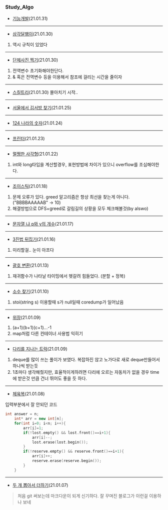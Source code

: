 ### Study_Algo
* [기능개발](https://programmers.co.kr/learn/courses/30/lessons/42586#)(21.01.31)
_________________
* [삼각달팽이](https://programmers.co.kr/learn/courses/30/lessons/68645)(21.01.30)
1. 역시 규칙이 있었다
_________________
* [단체사진 찍기](https://programmers.co.kr/learn/courses/30/lessons/1835)(21.01.30)
1. 전역변수 초기화해야한단다.
2. & 혹은 전역변수 등을 이용해서 참조에 걸리는 시간을 줄이자
_________________
* [스킬트리](https://programmers.co.kr/learn/courses/30/lessons/49993)(21.01.30)
몰아치기 시작..
_________________
* [서울에서 김서방 찾기](https://programmers.co.kr/learn/courses/30/lessons/12919)(21.01.25)
_________________
* [124 나라의 숫자](https://programmers.co.kr/learn/courses/30/lessons/12899)(21.01.24)
_________________
* [프린터](https://programmers.co.kr/learn/courses/30/lessons/42587#)(21.01.23)
_________________
* [멀쩡한 사각형](https://programmers.co.kr/learn/courses/30/lessons/62048#)(21.01.22)
1. int와 long타입을 계산할경우, 표현방법에 차이가 있으니 overflow를 조심해야한다.
_________________
* [조이스틱](https://programmers.co.kr/learn/courses/30/lessons/42860#)(21.01.18)
1. 문제 오류가 있다. greed 알고리즘은 항상 최선을 찾는게 아니다.("BBBBAAAAAB" -> 10)
2. 해결방법으로 DFS+greed로 갈림길의 상황을 모두 체크해볼것(by alswo)
_________________
* [문자열 냐 p와 y의 개수](https://programmers.co.kr/learn/courses/30/lessons/12916)(21.01.17)
_________________
* [3진법 뒤집기](https://programmers.co.kr/learn/courses/30/lessons/68935)(21.01.16)

1. 미리할걸.. 눈이 아프다
_________________
* [괄호 변환](https://programmers.co.kr/learn/courses/30/lessons/60058)(21.01.13)

1. 재귀함수가 나타날 타이밍에서 헷갈려 힘들었다. (분할 + 정복)
_________________
* [소수 찾기](https://programmers.co.kr/learn/courses/30/lessons/42839)(21.01.10)

1. stoi(string s) 이용할때 s가 null일때 coredump가 일어났음
_________________
* [위장](https://programmers.co.kr/learn/courses/30/lessons/42578)(21.01.09)

1. (a+1)(b+1)(c+1)...-1
2. map처럼 다른 컨테이너 사용법 익히기
_________________
* [다리를 지나는 트럭](https://programmers.co.kr/learn/courses/30/lessons/42583)(21.01.09)

1. deque를 많이 쓰는 풀이가 보였다. 복잡하진 않고 노가다로 새로 deque만들어서 하나씩 받는듯
2. 1초마다 생각해줬지만, 효율적이게하려면 다리에 오르는 자동차가 없을 경우 time에 받은것 만큼 건너 뛰어도 좋을 듯 하다.
_____________________
* [체육복](https://programmers.co.kr/learn/courses/30/lessons/42862#)(21.01.08)

입력부분에서 잘 안되던 코드
```c++
int answer = n;
    int* arr = new int[n];
    for(int i=0; i<n; i++){
        arr[i]=1;
        if(!lost.empty() && lost.front()==i+1){
            arr[i]--;
            lost.erase(lost.begin());
        }
        if(!reserve.empty() && reserve.front()==i+1){
            arr[i]++;
            reserve.erase(reserve.begin());
        }
    }
   ```
_________________
* [두 개 뽑아서 더하기](https://programmers.co.kr/learn/courses/30/lessons/68644)(21.01.07)
> 처음 git 써보는데 마크다운이 되게 신기하다. 잘 꾸며진 블로그가 이런걸 이용하나 보네
